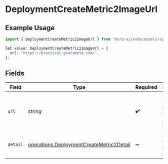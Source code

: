 # DeploymentCreateMetric2ImageUrl

## Example Usage

```typescript
import { DeploymentCreateMetric2ImageUrl } from "@orq-ai/node/models/operations";

let value: DeploymentCreateMetric2ImageUrl = {
  url: "https://practical-guacamole.com/",
};
```

## Fields

| Field                                                                                                | Type                                                                                                 | Required                                                                                             | Description                                                                                          |
| ---------------------------------------------------------------------------------------------------- | ---------------------------------------------------------------------------------------------------- | ---------------------------------------------------------------------------------------------------- | ---------------------------------------------------------------------------------------------------- |
| `url`                                                                                                | *string*                                                                                             | :heavy_check_mark:                                                                                   | Either a URL of the image or the base64 encoded image data.                                          |
| `detail`                                                                                             | [operations.DeploymentCreateMetric2Detail](../../models/operations/deploymentcreatemetric2detail.md) | :heavy_minus_sign:                                                                                   | Specifies the detail level of the image.                                                             |